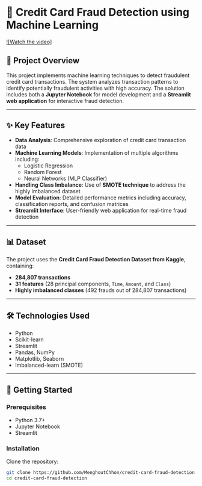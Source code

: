 # 🎴 Credit Card Fraud Detection using Machine Learning

[![Watch the video]](https://www.youtube.com/watch?v=kXqvSxNXBOA)

## 📌 Project Overview

This project implements machine learning techniques to detect fraudulent credit card transactions. The system analyzes transaction patterns to identify potentially fraudulent activities with high accuracy. The solution includes both a **Jupyter Notebook** for model development and a **Streamlit web application** for interactive fraud detection.

---

## ✨ Key Features

- **Data Analysis**: Comprehensive exploration of credit card transaction data  
- **Machine Learning Models**: Implementation of multiple algorithms including:
  - Logistic Regression
  - Random Forest
  - Neural Networks (MLP Classifier)
- **Handling Class Imbalance**: Use of **SMOTE technique** to address the highly imbalanced dataset  
- **Model Evaluation**: Detailed performance metrics including accuracy, classification reports, and confusion matrices  
- **Streamlit Interface**: User-friendly web application for real-time fraud detection  

---

## 📊 Dataset

The project uses the **Credit Card Fraud Detection Dataset from Kaggle**, containing:

- **284,807 transactions**
- **31 features** (28 principal components, `Time`, `Amount`, and `Class`)
- **Highly imbalanced classes** (492 frauds out of 284,807 transactions)

---

## 🛠️ Technologies Used

- Python  
- Scikit-learn  
- Streamlit  
- Pandas, NumPy  
- Matplotlib, Seaborn  
- Imbalanced-learn (SMOTE)  

---

## 🚀 Getting Started

### Prerequisites

- Python 3.7+  
- Jupyter Notebook  
- Streamlit  

### Installation

Clone the repository:

```bash
git clone https://github.com/MenghoutChhon/credit-card-fraud-detection.git
cd credit-card-fraud-detection
